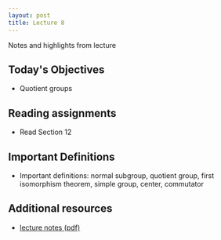 ```yaml
---
layout: post
title: Lecture 8
---
```


Notes and highlights from lecture

## Today's Objectives

* Quotient groups

## Reading assignments

* Read Section 12

## Important Definitions
* Important definitions: normal subgroup, quotient group, first isomorphism theorem, simple group, center, commutator

## Additional resources

* <a target="_parent" href="https://wcasper.github.io/math407spring2022/extras/notes/lecture9-2022-02-24.pdf">lecture notes (pdf)</a>
